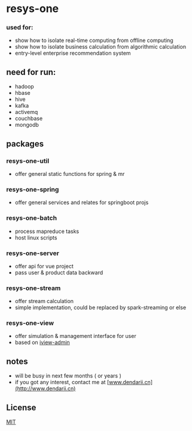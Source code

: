 # resys-one

### used for:
- show how to isolate real-time computing from offline computing
- show how to isolate business calculation from algorithmic calculation
- entry-level enterprise recommendation system

## need for run:
- hadoop
- hbase
- hive
- kafka
- activemq
- couchbase
- mongodb

## packages

### resys-one-util
- offer general static functions for spring & mr

### resys-one-spring
- offer general services and relates for springboot projs

### resys-one-batch
- process mapreduce tasks
- host linux scripts

### resys-one-server
- offer api for vue project
- pass user & product data backward

### resys-one-stream
- offer stream calculation
- simple implementation, could be replaced by spark-streaming or else

### resys-one-view
- offer simulation & management interface for user
- based on [iview-admin](https://github.com/iview/iview-admin)

## notes
- will be busy in next few months ( or years )
- if you got any interest, contact me at [www.dendarii.cn](http://www.dendarii.cn)

## License
[MIT](http://opensource.org/licenses/MIT)